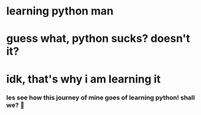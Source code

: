 # learning python man

# guess what, python sucks? doesn't it?

# idk, that's why i am learning it
### les see how this journey of mine goes of learning python! shall we? 👀

##